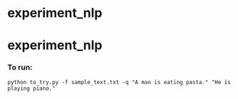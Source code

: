 # experiment_nlp
# experiment_nlp
### To run:
```
python to_try.py -f sample_text.txt -q "A man is eating pasta." "He is playing piano."
```
